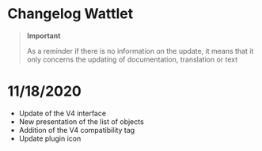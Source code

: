 # Changelog Wattlet

>**Important**
>
>As a reminder if there is no information on the update, it means that it only concerns the updating of documentation, translation or text

# 11/18/2020

- Update of the V4 interface
- New presentation of the list of objects
- Addition of the V4 compatibility tag
- Update plugin icon
